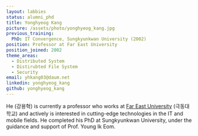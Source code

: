 ```yaml
---
layout: labbies
status: alumni_phd
title: Yonghyeog Kang
picture: /assets/photo/yonghyeog_kang.jpg
previous_training:
  PhD: IT Convergence, Sungkyunkwan University (2002)
position: Professor at Far East University
position_joined: 2002
theme_areas:
  - Distributed System
  - Distirubted File System
  - Security
email: yhkang03@daum.net
linkedin: yonghyeog_kang
github: yonghyeog_kang
---
```


He (강용혁) is currently a professor who works at [Far East University](https://www.kdu.ac.kr/) (극동대학교)
and actively is interested in cutting-edge technologies in the IT and mobile fields. He completed his PhD at Sungkyunkwan University, under the guidance and support of Prof. Young Ik Eom.

 
